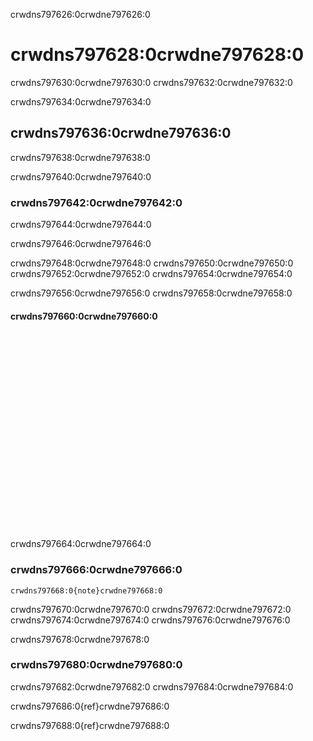 crwdns797626:0crwdne797626:0
# crwdns797628:0crwdne797628:0

crwdns797630:0crwdne797630:0 crwdns797632:0crwdne797632:0

crwdns797634:0crwdne797634:0
## crwdns797636:0crwdne797636:0

crwdns797638:0crwdne797638:0

crwdns797640:0crwdne797640:0
### crwdns797642:0crwdne797642:0

crwdns797644:0crwdne797644:0

crwdns797646:0crwdne797646:0

crwdns797648:0crwdne797648:0 crwdns797650:0crwdne797650:0 crwdns797652:0crwdne797652:0 crwdns797654:0crwdne797654:0

crwdns797656:0crwdne797656:0 crwdns797658:0crwdne797658:0

#### crwdns797660:0crwdne797660:0

<div class="video-container">
    <iframe width="560" height="315" src="crwdns797662:0crwdne797662:0" frameborder="0" allow="accelerometer; autoplay; clipboard-write; encrypted-media; gyroscope; picture-in-picture" allowfullscreen></iframe>
</div>

crwdns797664:0crwdne797664:0
### crwdns797666:0crwdne797666:0
`crwdns797668:0{note}crwdne797668:0`

crwdns797670:0crwdne797670:0 crwdns797672:0crwdne797672:0 crwdns797674:0crwdne797674:0 crwdns797676:0crwdne797676:0

crwdns797678:0crwdne797678:0
### crwdns797680:0crwdne797680:0

crwdns797682:0crwdne797682:0 crwdns797684:0crwdne797684:0

crwdns797686:0{ref}crwdne797686:0

crwdns797688:0{ref}crwdne797688:0
